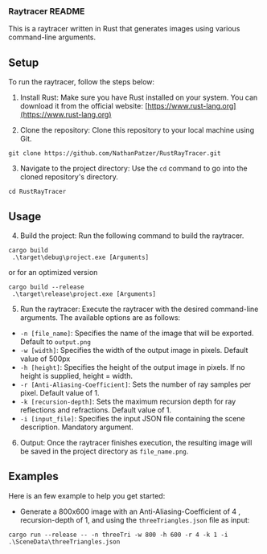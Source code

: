 ### Raytracer README

This is a raytracer written in Rust that generates images using various command-line arguments.

## Setup

To run the raytracer, follow the steps below:

1. Install Rust: Make sure you have Rust installed on your system. You can download it from the official website: [https://www.rust-lang.org](https://www.rust-lang.org)

2. Clone the repository: Clone this repository to your local machine using Git.
```
git clone https://github.com/NathanPatzer/RustRayTracer.git
```
3. Navigate to the project directory: Use the `cd` command to go into the cloned repository's directory.
```
cd RustRayTracer
```
## Usage
4. Build the project: Run the following command to build the raytracer.
```
cargo build
 .\target\debug\project.exe [Arguments]
```
or for an optimized version
```
cargo build --release
 .\target\release\project.exe [Arguments]
```
5. Run the raytracer: Execute the raytracer with the desired command-line arguments. The available options are as follows:

- `-n [file_name]`: Specifies the name of the image that will be exported. Default to `output.png`
- `-w [width]`: Specifies the width of the output image in pixels. Default value of 500px
- `-h [height]`: Specifies the height of the output image in pixels. If no height is supplied, height = width.
- `-r [Anti-Aliasing-Coefficient]`: Sets the number of ray samples per pixel. Default value of 1.
- `-k [recursion-depth]`: Sets the maximum recursion depth for ray reflections and refractions. Default value of 1.
- `-i [input_file]`: Specifies the input JSON file containing the scene description. Mandatory argument.

6. Output: Once the raytracer finishes execution, the resulting image will be saved in the project directory as `file_name.png`.

## Examples

Here is an few example to help you get started:

- Generate a 800x600 image with an Anti-Aliasing-Coefficient of 4 , recursion-depth of 1, and using the `threeTriangles.json` file as input:
```
cargo run --release -- -n threeTri -w 800 -h 600 -r 4 -k 1 -i .\SceneData\threeTriangles.json
```